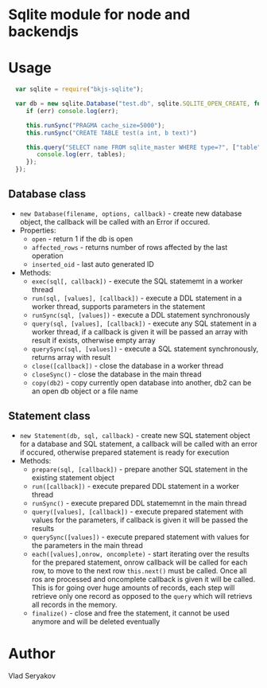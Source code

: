 # Sqlite module for node and backendjs

# Usage

```javascript
  var sqlite = require("bkjs-sqlite");

  var db = new sqlite.Database("test.db", sqlite.SQLITE_OPEN_CREATE, function(err) {
     if (err) console.log(err);

     this.runSync("PRAGMA cache_size=5000");
     this.runSync("CREATE TABLE test(a int, b text)")

     this.query("SELECT name FROM sqlite_master WHERE type=?", ["table"], function(err, tables) {
        console.log(err, tables);
     });
  });
```

## Database class
- `new Database(filename, options, callback)` - create new database object,
  the callback will be called with an Error if occured.
- Properties:
  - `open` - return 1 if the db is open
  - `affected_rows` - returns number of rows affected by the last operation
  - `inserted_oid` - last auto generated ID
- Methods:
  - `exec(sql[, callback])` - execute the SQL statememt in a worker thread
  - `run(sql, [values], [callback])` - execute a DDL statement in a worker thread, supports
     parameters in the statement
  - `runSync(sql, [values])` - execute a DDL statement synchronously
  - `query(sql, [values], [callback])` - execute any SQL statement in a worker thread, if a callback
     is given it will be passed an array with result if exists, otherwise empty array
  - `querySync(sql, [values])` - execute a SQL statement synchronously, returns array with result
  - `close([callback])` - close the database in a worker thread
  - `closeSync()` - close the database in the main thread
  - `copy(db2)` - copy currently open database into another, db2 can be an open db object or a file name

## Statement class
- `new Statement(db, sql, callback)` - create new SQL statement object for a database and SQL statement, a callback
   will be called with an error if occured, otherwise prepared statement is ready for execution
- Methods:
  - `prepare(sql, [callback])` - prepare another SQL statement in the existing statement object
  - `run([callback])` - execute prepared DDL statement in a worker thread
  - `runSync()` - execute prepared DDL statememnt in the main thread
  - `query([values], [callback])` - execute prepared statement with values for the parameters, if callback is given it will be passed the results
  - `querySync([values])` - execute prepared statement with values for the parameters in the main thread
  - `each([values],onrow, oncomplete)` - start iterating over the results for the prepared statement, onrow callback
    will be called for each row, to move to the next row `this.next()` must be called. Once all ros are processed and oncomplete
    callback is given it will be called. This is for going over huge amounts of records, each step will retrieve only one record
    as opposed to the `query` which will retrievs all records in the memory.
  - `finalize()` - close and free the statement, it cannot be used anymore and will be deleted eventually

# Author

Vlad Seryakov

